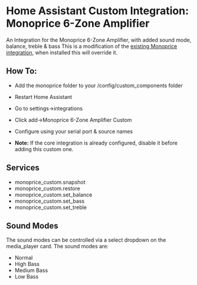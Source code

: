 # Home Assistant Custom Integration: Monoprice 6-Zone Amplifier
 An Integration for the Monoprice 6-Zone Amplifier, with added sound mode, balance, treble & bass
 This is a modification of the <a href="https://www.home-assistant.io/integrations/monoprice/">existing Monoprice integration</a>, when installed this will override it.

## How To:
* Add the monoprice folder to your /config/custom_components folder
* Restart Home Assistant
* Go to settings->integrations
* Click add->Monoprice 6-Zone Amplifier Custom
* Configure using your serial port & source names

* <b>Note:</b> If the core integration is already configured, disable it before adding this custom one.

 ## Services
 * monoprice_custom.snapshot
 * monoprice_custom.restore
 * monoprice_custom.set_balance
 * monoprice_custom.set_bass
 * monoprice_custom.set_treble

 ## Sound Modes
 The sound modes can be controlled via a select dropdown on the media_player card.
 The sound modes are:
 * Normal
 * High Bass
 * Medium Bass
 * Low Bass
